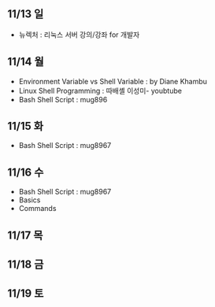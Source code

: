 ## 11/13 일
- 뉴렉처 : 리눅스 서버 강의/강좌 for 개발자

## 11/14 월
- Environment Variable vs Shell Variable : by Diane Khambu 
- Linux Shell Programming : 따배셸  이성미- youbtube 
- Bash Shell Script : mug896

## 11/15 화
- Bash Shell Script : mug8967

## 11/16 수
- Bash Shell Script : mug8967
 - Basics
 - Commands

## 11/17 목


## 11/18 금

 
## 11/19 토

